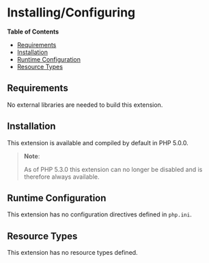 Installing/Configuring
======================

**Table of Contents**

-   [Requirements](/spl/setup.html#Requirements)
-   [Installation](/spl/setup.html#Installation)
-   [Runtime Configuration](/spl/setup.html#Runtime%20Configuration)
-   [Resource Types](/spl/setup.html#Resource%20Types)

Requirements
------------

No external libraries are needed to build this extension.

Installation
------------

This extension is available and compiled by default in PHP 5.0.0.

> **Note**:
>
> As of PHP 5.3.0 this extension can no longer be disabled and is
> therefore always available.

Runtime Configuration
---------------------

This extension has no configuration directives defined in `php.ini`.

Resource Types
--------------

This extension has no resource types defined.
